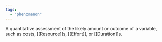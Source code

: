 ```yaml
---
tags:
  - "phenomenon"
---
```

A quantitative assessment of the likely amount or outcome of a variable, such as costs, [[Resource]]s, [[Effort]], or [[Duration]]s.